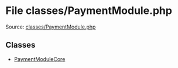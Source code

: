 File classes/PaymentModule.php
=========

Source: [classes/PaymentModule.php](https://github.com/PrestaShop/PrestaShop/blob/1.6.1.3/classes/PaymentModule.php)


Classes
-------

* [PaymentModuleCore](class.PaymentModuleCore.md)

